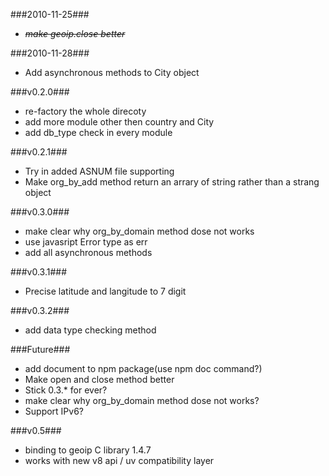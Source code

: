 <style>
li {
}
em {
  text-decoration: line-through;
}
strong {
color: #ff80b2;
}
</style>
###2010-11-25###
* _make geoip.close better_

###2010-11-28###
* Add asynchronous methods to City object

###v0.2.0###
* re-factory the whole direcoty
* add more module other then country and City
* add db_type check in every module

###v0.2.1###
* Try in added ASNUM file supporting
* Make org_by_add method return an arrary of string rather than a strang object

###v0.3.0###
* make clear why org_by_domain method dose not works
* use javasript Error type as err
* add all asynchronous methods

###v0.3.1###
* Precise latitude and langitude to 7 digit

###v0.3.2###
* add data type checking method

###Future###
* add document to npm package(use npm doc command?)
* Make open and close method better
* Stick 0.3.* for ever?
* make clear why org_by_domain method dose not works?
* Support IPv6?

###v0.5###
* binding to geoip C library 1.4.7
* works with new v8 api / uv compatibility layer
